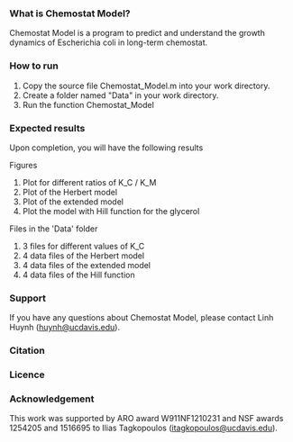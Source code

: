 ### What is Chemostat Model?

Chemostat Model is a program to predict and understand the growth dynamics of Escherichia coli in long-term chemostat.

### How to run

  1. Copy the source file Chemostat_Model.m into your work directory.
  2. Create a folder named "Data" in your work directory.
  3. Run the function Chemostat_Model

### Expected results

Upon completion, you will have the following results

Figures

  1. Plot for different ratios of K_C / K_M
  2. Plot of the Herbert model
  3. Plot of the extended model
  4. Plot the model with Hill function for the glycerol

Files in the 'Data' folder

  1. 3 files for different values of K_C
  2. 4 data files of the Herbert model
  3. 4 data files of the extended model
  4. 4 data files of the Hill function

### Support

If you have any questions about Chemostat Model, please contact Linh Huynh (huynh@ucdavis.edu).

### Citation


### Licence


### Acknowledgement

This work was supported by ARO award W911NF1210231 and NSF awards 1254205 and 1516695 to Ilias Tagkopoulos (itagkopoulos@ucdavis.edu).
